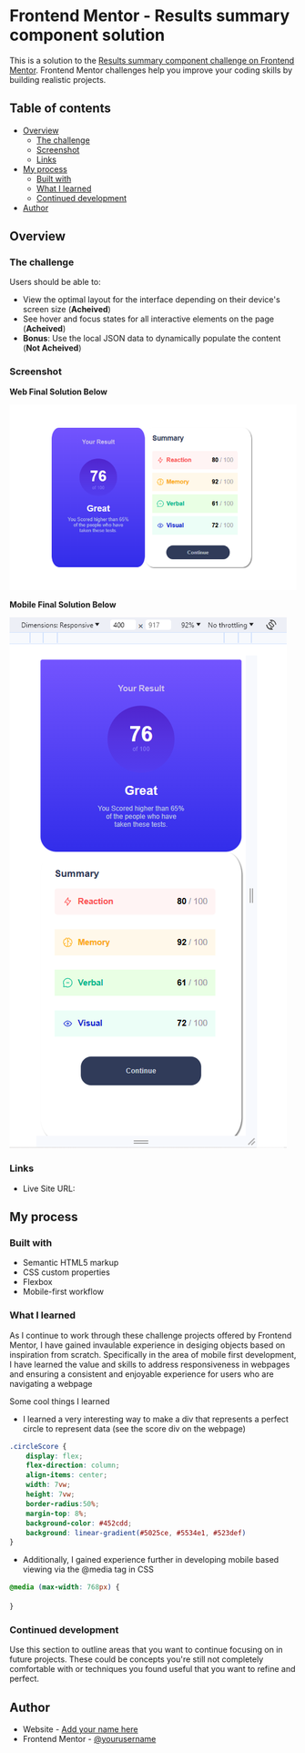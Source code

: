 # Frontend Mentor - Results summary component solution

This is a solution to the [Results summary component challenge on Frontend Mentor](https://www.frontendmentor.io/challenges/results-summary-component-CE_K6s0maV). Frontend Mentor challenges help you improve your coding skills by building realistic projects. 

## Table of contents

- [Overview](#overview)
  - [The challenge](#the-challenge)
  - [Screenshot](#screenshot)
  - [Links](#links)
- [My process](#my-process)
  - [Built with](#built-with)
  - [What I learned](#what-i-learned)
  - [Continued development](#continued-development)
- [Author](#author)

## Overview

### The challenge

Users should be able to:

- View the optimal layout for the interface depending on their device's screen size (**Acheived**)
- See hover and focus states for all interactive elements on the page (**Acheived**)
- **Bonus**: Use the local JSON data to dynamically populate the content (**Not Acheived**)

### Screenshot

**Web Final Solution Below**

![](./images/web-component.PNG)

**Mobile Final Solution Below**

![](./images/mobile-component.PNG)

### Links

- Live Site URL: [](https://jamesparsaie.github.io/FrontendChallege-Summary/)

## My process

### Built with

- Semantic HTML5 markup
- CSS custom properties
- Flexbox
- Mobile-first workflow

### What I learned

As I continue to work through these challenge projects offered by Frontend Mentor, I have gained invaulable experience in desiging objects based on inspiration from scratch. Specifically in the area of mobile first development, I have learned the value and skills to address responsiveness in webpages
and ensuring a consistent and enjoyable experience for users who are navigating a webpage

Some cool things I learned
  - I learned a very interesting way to make a div that represents a perfect circle to represent data (see the score div on the webpage)
```css
.circleScore {
    display: flex;
    flex-direction: column;
    align-items: center;
    width: 7vw;
    height: 7vw;
    border-radius:50%;
    margin-top: 8%;
    background-color: #452cdd;
    background: linear-gradient(#5025ce, #5534e1, #523def)
}
```
 - Additionally, I gained experience further in developing mobile based viewing via the @media tag in CSS

```css
@media (max-width: 768px) {

}
```

### Continued development

Use this section to outline areas that you want to continue focusing on in future projects. These could be concepts you're still not completely comfortable with or techniques you found useful that you want to refine and perfect.

## Author

- Website - [Add your name here](https://www.your-site.com)
- Frontend Mentor - [@yourusername](https://www.frontendmentor.io/profile/yourusername)
